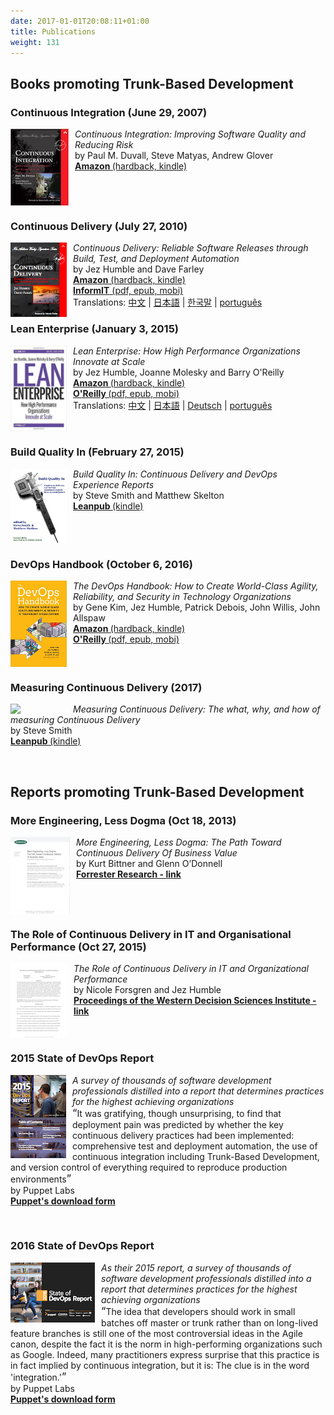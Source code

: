 ```yaml
---
date: 2017-01-01T20:08:11+01:00
title: Publications
weight: 131
---
```


## Books promoting Trunk-Based Development

### Continuous Integration (June 29, 2007)

<div>
    <img width="93" src="ci.jpg" style="float:left;padding-right:10px; border:0px solid black;"/>
    <p>
        <em>Continuous Integration: Improving Software Quality and Reducing Risk</em><br/>
        by Paul M. Duvall, Steve Matyas, Andrew Glover
        <br/>
        <a href="https://www.amazon.com/Continuous-Integration-Improving-Software-Reducing/dp/0321336380"><strong>Amazon </strong>(hardback, kindle)</a><br/>
    </p>
    <br clear="all"/>
</div>

### Continuous Delivery (July 27, 2010)

<div><a href="http://amzn.to/1QBJM7k"><img border="0" width="90" src="cd-book.png" style="float:left;padding-right:10px"/></a>
<p><em>Continuous Delivery: Reliable Software Releases through Build, Test, and Deployment Automation</em><br/>
by Jez Humble and Dave Farley<br/>
<a href="http://amzn.to/1QBJM7k"><strong>Amazon</strong> (hardback, kindle)</a><br />
<a href="http://bit.ly/jez-cd-ebook"><strong>InformIT</strong> (pdf, epub, mobi)</a><br />
Translations: <a href="http://www.amazon.cn/gp/product/B005V9BB1M?tag=contindelive-20">中文</a> | <a href="http://www.amazon.co.jp/dp/4048707876?tag=contindelive-20">日本語</a> | <a href="http://acornpub.co.kr/book/continuous-delivery">한국말</a> | <a href="http://www.grupoa.com.br/livros/engenharia-de-software-e-metodos-ageis/entrega-continua/9788582601037">português</a></p></div>

### Lean Enterprise (January 3, 2015)

<div>
    <img width="90" src="lean-enterprise.png" style="float:left;padding-right:10px; border:0px solid black;"/>
    <p>
        <em>Lean Enterprise: How High Performance Organizations Innovate at Scale</em><br/>
        by Jez Humble, Joanne Molesky and Barry O'Reilly
        <br/>
        <a href="http://bit.ly/lean-enterprise-paper"><strong>Amazon </strong>(hardback, kindle)</a><br/>
        <a href="http://bit.ly/lean-enterprise-ebook"><strong>O'Reilly </strong>(pdf, epub, mobi)</a><br/>
        Translations: <a href="http://www.amazon.cn/dp/B01AS1ORWM?tag=contindelive-20">中文</a> | 
        <a href="https://www.amazon.co.jp/dp/4873117747?tag=contindelive-20">日本語</a> | 
        <a href="https://www.amazon.de/dp/396009020X?tag=contindelive-20">Deutsch</a> | 
        <a href="https://www.casadocodigo.com.br/products/livro-lean-enterprise">português</a>
    </p>
    <br clear="all"/>
</div>

### Build Quality In (February 27, 2015)

<div>
    <img width="90" src="build_quality_in.jpeg" style="float:left;padding-right:10px; border:0px solid black;"/>
    <p>
        <em>Build Quality In: Continuous Delivery and DevOps Experience Reports</em><br/>
        by Steve Smith and Matthew Skelton
        <br/>
        <a href="https://leanpub.com/buildqualityin"><strong>Leanpub </strong>(kindle)</a>
        <br/>
    </p>
    <br clear="all"/>
</div>

### DevOps Handbook (October 6, 2016)

<div>
    <img width="90" src="devopsHandbook.jpg" style="float:left;padding-right:10px; border:0px solid black;"/>
    <p>
        <em>The DevOps Handbook: How to Create World-Class Agility, Reliability, and Security in Technology Organizations</em><br/>
        by Gene Kim, Jez Humble, Patrick Debois, John Willis, John Allspaw
        <br/>
        <a href="https://www.amazon.com/dp/B01M9ASFQ3"><strong>Amazon </strong>(hardback, kindle)</a>
        <br/>
        <a href="http://shop.oreilly.com/product/9781942788003.do"><strong>O'Reilly </strong>(pdf, epub, mobi)</a>
        <br/>
    </p>
    <br clear="all"/>
</div>

### Measuring Continuous Delivery (2017)

<div>
    <a>
      <img width="90" src="https://s3.amazonaws.com/titlepages.leanpub.com/measuringcontinuousdelivery/hero?1487800234" style="float:left;padding-right:10px; border:0px solid black;"/>
    </a>
    <p>
        <em>Measuring Continuous Delivery: The what, why, and how of measuring Continuous Delivery</em><br/>
        by Steve Smith
        <br/>
        <a href="https://leanpub.com/measuringcontinuousdelivery"><strong>Leanpub </strong>(kindle)</a>
        <br/>
    </p>
    <br clear="all"/>
</div>


## Reports promoting Trunk-Based Development

### More Engineering, Less Dogma (Oct 18, 2013)

<div>
    <img width="95" src="less_dogma.png" style="float:left; padding-right:10px"/>
    <p>
        <em>More Engineering, Less Dogma: The Path Toward Continuous Delivery Of Business Value</em><br/>
        by Kurt Bittner and Glenn O’Donnell
        <br/>
        <a href="https://www.forrester.com/report/More+Engineering+Less+Dogma+The+Path+Toward+Continuous+Delivery+Of+Business+Value/-/E-RES106521"><strong>Forrester Research - link</strong></a>
    </p>
    <br clear="all"/>
</div>

### The Role of Continuous Delivery in IT and Organisational Performance (Oct 27, 2015)

<div>
    <img width="91" src="cdit_org_perf.png" style="float:left; padding-right:10px"/>
    <p>
        <em>The Role of Continuous Delivery in IT and Organizational Performance</em><br/>
        by Nicole Forsgren and Jez Humble
        <br/>
        <a href="https://papers.ssrn.com/sol3/papers.cfm?abstract_id=2681909"><strong>Proceedings of the Western Decision Sciences Institute - link</strong></a>
    </p>
    <br clear="all"/>
</div>

### 2015 State of DevOps Report

<div>
    <img width="89" src="2015_state_of_devops.png" style="float:left; padding-right:10px"/>
    <p>
        <em>A survey of thousands of software development professionals distilled into a report that determines
        practices for the highest achieving organizations</em><br/>
        <span style="font-size: 120%">&ldquo;</span>It was gratifying, though unsurprising, to find that deployment pain was
        predicted by whether the key continuous delivery practices had been
        implemented: comprehensive test and deployment automation, the
        use of continuous integration including Trunk-Based Development, and
        version control of everything required to reproduce production environments<span style="font-size: 120%">&rdquo;</span>
        <br/>by Puppet Labs
        <br/>
        <a href="https://puppet.com/resources/white-paper/2015-state-devops-report"><strong>Puppet's download form</strong></a>
    </p>
    <br clear="all"/>
</div>

### 2016 State of DevOps Report

<div>
    <img width="135" src="2016_state_of_devops.png" style="float:left; padding-right:10px"/>
    <p>
        <em>As their 2015 report, a survey of thousands of software development professionals distilled into a report that determines
        practices for the highest achieving organizations</em><br/>
        <span style="font-size: 120%">&ldquo;</span>The idea that developers should work in small batches
                                                    off master or trunk rather than on long-lived feature
                                                    branches is still one of the most controversial ideas
                                                    in the Agile canon, despite the fact it is the norm in
                                                    high-performing organizations such as Google.
                                                    Indeed, many practitioners express surprise that this
                                                    practice is in fact implied by continuous integration,
                                                    but it is: The clue is in the word 'integration.'<span style="font-size: 120%">&rdquo;</span>
        <br/>by Puppet Labs
        <br/>
        <a href="https://puppet.com/resources/white-paper/2016-state-of-devops-report"><strong>Puppet's download form</strong></a>
    </p>
    <br clear="all"/>
</div>




